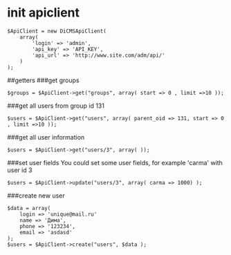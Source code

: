# init apiclient
```
$ApiClient = new DiCMSApiClient(
    array(
        'login' => 'admin',
        'api_key' => 'API_KEY',
        'api_url' => 'http://www.site.com/adm/api/'
    )
);
```
##getters
###get groups
```
$groups = $ApiClient->get("groups", array( start => 0 , limit =>10 ));
```
###get all users from group id 131
```
$users = $ApiClient->get("users", array( parent_oid => 131, start => 0 , limit =>10 ));
```
###get all user information
```
$users = $ApiClient->get("users/3", array( ));
```
###set user fields
You could set some user fields, for example 'carma' with user id 3
```
$users = $ApiClient->update("users/3", array( carma => 1000) );
```
###create new user
```
$data = array(
    login => 'unique@mail.ru'
    name => 'Дима',
    phone => '123234',
    email => 'asdasd'
);
$users = $ApiClient->create("users", $data );
```
